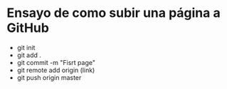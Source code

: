 Ensayo de como subir una página a GitHub
=========================================


- git init 
- git add .
- git commit -m "Fisrt page"
- git remote add origin (link)
- git push origin master 

